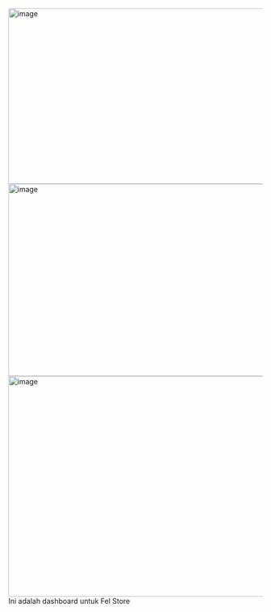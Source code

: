 <img width="1346" height="348" alt="image" src="https://github.com/user-attachments/assets/19aeb771-ed44-4055-b83b-206ccc1aa533" />
<img width="1337" height="381" alt="image" src="https://github.com/user-attachments/assets/799a324e-903d-4f7c-8051-da99a89bf345" />
<img width="1333" height="437" alt="image" src="https://github.com/user-attachments/assets/59e92acb-ed46-4e6a-8bc0-de38264a6e92" />
Ini adalah dashboard untuk Fel Store
